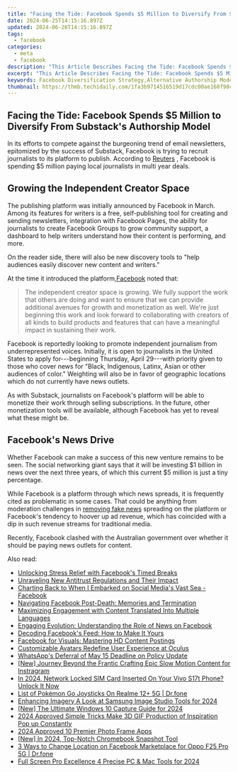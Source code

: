 ```yaml
---
title: "Facing the Tide: Facebook Spends $5 Million to Diversify From Substack's Authorship Model"
date: 2024-06-25T14:15:16.897Z
updated: 2024-06-26T14:15:16.897Z
tags:
  - facebook
categories:
  - meta
  - facebook
description: "This Article Describes Facing the Tide: Facebook Spends $5 Million to Diversify From Substack's Authorship Model"
excerpt: "This Article Describes Facing the Tide: Facebook Spends $5 Million to Diversify From Substack's Authorship Model"
keywords: Facebook Diversification Strategy,Alternative Authorship Models in Digital Publishing,Substack Vs. Facebook Publishing Platform Comparison,Major Investments in Competing with Online Writing Platforms,$5 Million Impact on the Digital Publishing Market,Shifts in Social Media and Content Creation Businesses,Future Trends in Authorship Models for Online Platforms
thumbnail: https://thmb.techidaily.com/1fa3b9714516519d17cdc00ae160f98cb4b200553b264310d7d2980b9ce91d3e.jpg
---
```


## Facing the Tide: Facebook Spends $5 Million to Diversify From Substack's Authorship Model

 In its efforts to compete against the burgeoning trend of email newsletters, epitomized by the success of Substack, Facebook is trying to recruit journalists to its platform to publish. According to [Reuters](https://www.reuters.com/technology/facebook-pay-5-mln-local-journalists-newsletter-push-2021-04-29/) , Facebook is spending $5 million paying local journalists in multi year deals.

## Growing the Independent Creator Space

 The publishing platform was initially announced by Facebook in March. Among its features for writers is a free, self-publishing tool for creating and sending newsletters, integration with Facebook Pages, the ability for journalists to create Facebook Groups to grow community support, a dashboard to help writers understand how their content is performing, and more.

 On the reader side, there will also be new discovery tools to "help audiences easily discover new content and writers."

 At the time it introduced the platform,[Facebook](https://www.facebook.com/formedia/supporting-independent-voices) noted that:

> The independent creator space is growing. We fully support the work that others are doing and want to ensure that we can provide additional avenues for growth and monetization as well. We're just beginning this work and look forward to collaborating with creators of all kinds to build products and features that can have a meaningful impact in sustaining their work.

 Facebook is reportedly looking to promote independent journalism from underrepresented voices. Initially, it is open to journalists in the United States to apply for---beginning Thursday, April 29---with priority given to those who cover news for "Black, Indigenous, Latinx, Asian or other audiences of color." Weighting will also be in favor of geographic locations which do not currently have news outlets.

 As with Substack, journalists on Facebook's platform will be able to monetize their work through selling subscriptions. In the future, other monetization tools will be available, although Facebook has yet to reveal what these might be.

## Facebook's News Drive

 Whether Facebook can make a success of this new venture remains to be seen. The social networking giant says that it will be investing $1 billion in news over the next three years, of which this current $5 million is just a tiny percentage.

 While Facebook is a platform through which news spreads, it is frequently cited as problematic in some cases. That could be anything from moderation challenges in [removing fake news](https://www.makeuseof.com/is-facebook-doing-enough-misinformation/) spreading on the platform or Facebook's tendency to hoover up ad revenue, which has coincided with a dip in such revenue streams for traditional media.

 Recently, Facebook clashed with the Australian government over whether it should be paying news outlets for content.


<ins class="adsbygoogle"
     style="display:block"
     data-ad-format="autorelaxed"
     data-ad-client="ca-pub-7571918770474297"
     data-ad-slot="1223367746"></ins>



<ins class="adsbygoogle"
     style="display:block"
     data-ad-client="ca-pub-7571918770474297"
     data-ad-slot="8358498916"
     data-ad-format="auto"
     data-full-width-responsive="true"></ins>

<span class="atpl-alsoreadstyle">Also read:</span>
<div><ul>
<li><a href="https://facebook.techidaily.com/unlocking-stress-relief-with-facebooks-timed-breaks/"><u>Unlocking Stress Relief with Facebook's Timed Breaks</u></a></li>
<li><a href="https://facebook.techidaily.com/unraveling-new-antitrust-regulations-and-their-impact/"><u>Unraveling New Antitrust Regulations and Their Impact</u></a></li>
<li><a href="https://facebook.techidaily.com/charting-back-to-when-i-embarked-on-social-medias-vast-sea-facebook/"><u>Charting Back to When I Embarked on Social Media's Vast Sea - Facebook</u></a></li>
<li><a href="https://facebook.techidaily.com/navigating-facebook-post-death-memories-and-termination/"><u>Navigating Facebook Post-Death: Memories and Termination</u></a></li>
<li><a href="https://facebook.techidaily.com/maximizing-engagement-with-content-translated-into-multiple-languages/"><u>Maximizing Engagement with Content Translated Into Multiple Languages</u></a></li>
<li><a href="https://facebook.techidaily.com/engaging-evolution-understanding-the-role-of-news-on-facebook/"><u>Engaging Evolution: Understanding the Role of News on Facebook</u></a></li>
<li><a href="https://facebook.techidaily.com/decoding-facebooks-feed-how-to-make-it-yours/"><u>Decoding Facebook's Feed: How to Make It Yours</u></a></li>
<li><a href="https://facebook.techidaily.com/facebook-for-visuals-mastering-hd-content-postings/"><u>Facebook for Visuals: Mastering HD Content Postings</u></a></li>
<li><a href="https://facebook.techidaily.com/customizable-avatars-redefine-user-experience-at-oculus/"><u>Customizable Avatars Redefine User Experience at Oculus</u></a></li>
<li><a href="https://facebook.techidaily.com/whatsapps-deferral-of-may-15-deadline-on-policy-update/"><u>WhatsApp's Deferral of May 15 Deadline on Policy Update</u></a></li>
<li><a href="https://instagram-clips.techidaily.com/new-journey-beyond-the-frantic-crafting-epic-slow-motion-content-for-instragram/"><u>[New] Journey Beyond the Frantic  Crafting Epic Slow Motion Content for Instragram</u></a></li>
<li><a href="https://sim-unlock.techidaily.com/in-2024-network-locked-sim-card-inserted-on-your-vivo-s17t-phone-unlock-it-now-by-drfone-android/"><u>In 2024, Network Locked SIM Card Inserted On Your Vivo S17t Phone? Unlock It Now</u></a></li>
<li><a href="https://pokemon-go-android.techidaily.com/list-of-pokemon-go-joysticks-on-realme-12plus-5g-drfone-by-drfone-virtual-android/"><u>List of Pokémon Go Joysticks On Realme 12+ 5G | Dr.fone</u></a></li>
<li><a href="https://article-knowledge.techidaily.com/enhancing-imagery-a-look-at-samsung-image-studio-tools-for-2024/"><u>Enhancing Imagery  A Look at Samsung Image Studio Tools for 2024</u></a></li>
<li><a href="https://video-screen-grab.techidaily.com/new-the-ultimate-windows-10-capture-guide-for-2024/"><u>[New] The Ultimate Windows 10 Capture Guide for 2024</u></a></li>
<li><a href="https://ai-video-editing.techidaily.com/2024-approved-simple-tricks-make-3d-gif-production-of-inspiration-pop-up-constantly/"><u>2024 Approved Simple Tricks Make 3D GIF Production of Inspiration Pop up Constantly</u></a></li>
<li><a href="https://extra-lessons.techidaily.com/2024-approved-10-premier-photo-frame-apps/"><u>2024 Approved  10 Premier Photo Frame Apps</u></a></li>
<li><a href="https://digital-screen-recording.techidaily.com/new-in-2024-top-notch-chromebook-snapshot-tool/"><u>[New] In 2024, Top-Notch Chromebook Snapshot Tool</u></a></li>
<li><a href="https://location-fake.techidaily.com/3-ways-to-change-location-on-facebook-marketplace-for-oppo-f25-pro-5g-drfone-by-drfone-virtual-android/"><u>3 Ways to Change Location on Facebook Marketplace for Oppo F25 Pro 5G | Dr.fone</u></a></li>
<li><a href="https://video-capture.techidaily.com/full-screen-pro-excellence-4-precise-pc-and-mac-tools-for-2024/"><u>Full Screen Pro Excellence  4 Precise PC & Mac Tools for 2024</u></a></li>
</ul></div>
